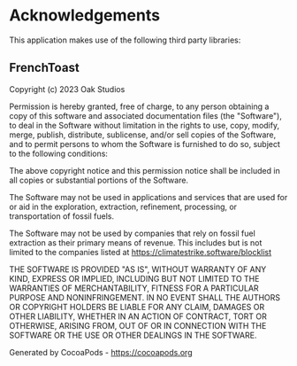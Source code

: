 # Acknowledgements
This application makes use of the following third party libraries:

## FrenchToast

Copyright (c) 2023 Oak Studios

Permission is hereby granted, free of charge, to any person obtaining a copy of
this software and associated documentation files (the "Software"), to deal in
the Software without limitation in the rights to use, copy, modify, merge,
publish, distribute, sublicense, and/or sell copies of the Software, and to
permit persons to whom the Software is furnished to do so, subject to the
following conditions:

The above copyright notice and this permission notice shall be included in all
copies or substantial portions of the Software.

The Software may not be used in applications and services that are used for or
aid in the exploration, extraction, refinement, processing, or transportation
of fossil fuels.

The Software may not be used by companies that rely on fossil fuel extraction
as their primary means of revenue. This includes but is not limited to the
companies listed at https://climatestrike.software/blocklist

THE SOFTWARE IS PROVIDED "AS IS", WITHOUT WARRANTY OF ANY KIND, EXPRESS OR
IMPLIED, INCLUDING BUT NOT LIMITED TO THE WARRANTIES OF MERCHANTABILITY,
FITNESS FOR A PARTICULAR PURPOSE AND NONINFRINGEMENT. IN NO EVENT SHALL THE
AUTHORS OR COPYRIGHT HOLDERS BE LIABLE FOR ANY CLAIM, DAMAGES OR OTHER
LIABILITY, WHETHER IN AN ACTION OF CONTRACT, TORT OR OTHERWISE, ARISING FROM,
OUT OF OR IN CONNECTION WITH THE SOFTWARE OR THE USE OR OTHER DEALINGS IN THE
SOFTWARE.

Generated by CocoaPods - https://cocoapods.org
